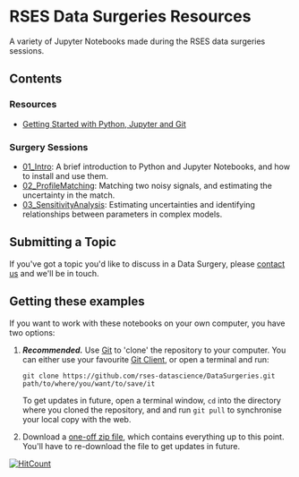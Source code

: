 # RSES Data Surgeries Resources

A variety of Jupyter Notebooks made during the RSES data surgeries sessions.

## Contents

### Resources

- [Getting Started with Python, Jupyter and Git](https://nbviewer.jupyter.org/github/rses-datascience/DataSurgeries/blob/master/S01_GettingStarted/Getting%20Started%20in%20Python.ipynb)

### Surgery Sessions

- [01_Intro](https://nbviewer.jupyter.org/github/rses-datascience/DataSurgeries/blob/master/01_Intro/Intro_to_Python_and_Jupyter.ipynb): A brief introduction to Python and Jupyter Notebooks, and how to install and use them.
- [02_ProfileMatching](https://nbviewer.jupyter.org/github/rses-datascience/DataSurgeries/blob/master/02_ProfileMatching/02_ProfileMatching.ipynb): Matching two noisy signals, and estimating the uncertainty in the match.
- [03_SensitivityAnalysis](https://nbviewer.jupyter.org/github/rses-datascience/DataSurgeries/blob/master/03_SensitivityAnalysis/03_SensitivityAnalysis.ipynb): Estimating uncertainties and identifying relationships between parameters in complex models.

## Submitting a Topic

If you've got a topic you'd like to discuss in a Data Surgery, please [contact us](mailto:oscar.branson@anu.edu.au,david.heslop@anu.edu.au?subject=Data%20Surgery%20Request) and we'll be in touch.

## Getting these examples

If you want to work with these notebooks on your own computer, you have two options:

1. ***Recommended.*** Use [Git](https://git-scm.com/) to 'clone' the repository to your computer. You can either use your favourite [Git Client](https://git-scm.com/downloads/guis), or open a terminal and run:

    `git clone https://github.com/rses-datascience/DataSurgeries.git path/to/where/you/want/to/save/it`

    To get updates in future, open a terminal window, `cd` into the directory where you cloned the repository, and and run `git pull` to synchronise your local copy with the web.

2. Download a [one-off zip file](https://github.com/rses-datascience/DataSurgeries/archive/master.zip), which contains everything up to this point. You'll have to re-download the file to get updates in future.

[![HitCount](http://hits.dwyl.io/rses-datascience/DataSurgeries.svg)](http://hits.dwyl.io/rses-datascience/DataSurgeries)